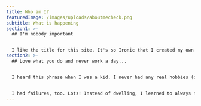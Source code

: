 ```yaml
---
title: Who am I?
featuredImage: /images/uploads/aboutmecheck.png
subtitle: What is happening
section1: >-
  ## I'm nobody important


  I like the title for this site. It's so Ironic that I created my own business and have a career. I feel out of place sometimes, like I found a cheat code.
section2: >-
  ## Love what you do and never work a day...


  I heard this phrase when I was a kid. I never had any real hobbies (or what i would considered a hobby). After I finally took my future seriously, I just set goals and started seeing results.


  I had failures, too. Lots! Instead of dwelling, I learned to always find a lesson to learn, or treated the loss as part of the journey. Reading a bunch of books on "power" early on created a mind-set that made me take more risks.
---
```

